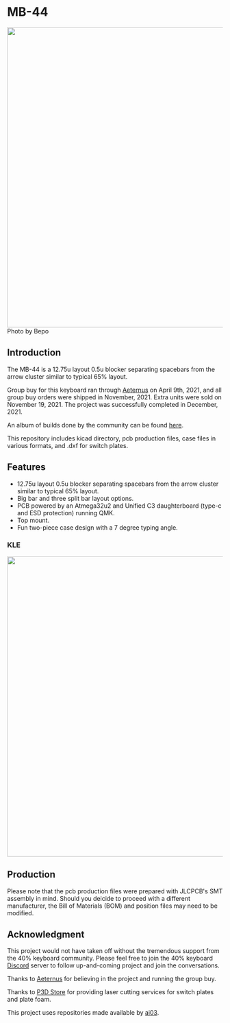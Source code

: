 # MB-44
 
 <img src="https://imgur.com/LbTlMM9.jpg)" width="700px" />
 Photo by Bepo


## Introduction

The MB-44 is a 12.75u layout 0.5u blocker separating spacebars from the arrow cluster similar to typical 65% layout. 

Group buy for this keyboard ran through [Aeternus](https://store.aeternus.co/) on April 9th, 2021, and all group buy orders were shipped in November, 2021. Extra units were sold on November 19, 2021. The project was successfully completed in December, 2021. 

An album of builds done by the community can be found [here](https://imgur.com/a/fWQOlQ8).

This repository includes kicad directory, pcb production files, case files in various formats, and .dxf for switch plates.


## Features
- 12.75u layout 0.5u blocker separating spacebars from the arrow cluster similar to typical 65% layout. 
- Big bar and three split bar layout options.
- PCB powered by an Atmega32u2 and Unified C3 daughterboard (type-c and ESD protection) running QMK.
- Top mount.
- Fun two-piece case design with a 7 degree typing angle.

### KLE
<img src="https://github.com/melonbred/open-source-projects/blob/main/keyboards/mb44/images/mb44_kle.png?raw=true" width="700px" />

## Production
Please note that the pcb production files were prepared with JLCPCB's SMT assembly in mind. Should you deicide to proceed with a different manufacturer, the Bill of Materials (BOM) and position files may need to be modified.


## Acknowledgment

This project would not have taken off without the tremendous support from the  40% keyboard community. Please feel free to join the 40% keyboard [Discord](https://discord.com/invite/40percent) server to follow up-and-coming project and join the conversations.

Thanks to [Aeternus](https://store.aeternus.co/) for believing in the project and running the group buy.

Thanks to [P3D Store](https://p3dstore.com/) for providing laser cutting services for switch plates and plate foam.

This project uses repositories made available by [ai03](https://github.com/ai03-2725/).
